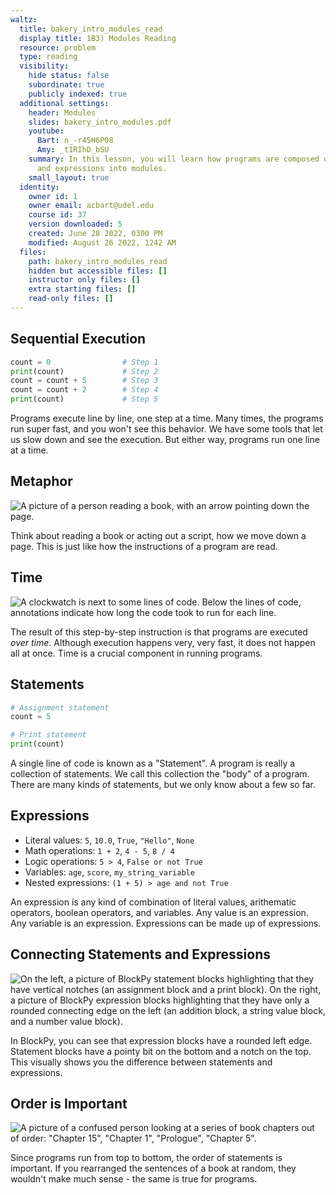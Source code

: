 ```yaml
---
waltz:
  title: bakery_intro_modules_read
  display title: 1B3) Modules Reading
  resource: problem
  type: reading
  visibility:
    hide status: false
    subordinate: true
    publicly indexed: true
  additional settings:
    header: Modules
    slides: bakery_intro_modules.pdf
    youtube:
      Bart: n_-r45H6P08
      Amy: _t1RIhD_bSU
    summary: In this lesson, you will learn how programs are composed of statements
      and expressions into modules.
    small_layout: true
  identity:
    owner id: 1
    owner email: acbart@udel.edu
    course id: 37
    version downloaded: 5
    created: June 28 2022, 0300 PM
    modified: August 26 2022, 1242 AM
  files:
    path: bakery_intro_modules_read
    hidden but accessible files: []
    instructor only files: []
    extra starting files: []
    read-only files: []
---
```

## Sequential Execution

```python step-by-step
count = 0                # Step 1
print(count)             # Step 2
count = count + 5        # Step 3
count = count + 2        # Step 4
print(count)             # Step 5
```

Programs execute line by line, one step at a time.
Many times, the programs run super fast, and you won't see this behavior. 
We have some tools that let us slow down and see the execution.
But either way, programs run one line at a time.

## Metaphor

![A picture of a person reading a book, with an arrow pointing down the page.](intro_modules_reading.png)

Think about reading a book or acting out a script, how we move down a page.
This is just like how the instructions of a program are read.

## Time

![A clockwatch is next to some lines of code. Below the lines of code, annotations indicate how long the code took to run for each line.](intro_modules_time.png)

The result of this step-by-step instruction is that programs are executed *over time*.
Although execution happens very, very fast, it does not happen all at once.
Time is a crucial component in running programs.

## Statements

```python example-statements
# Assignment statement
count = 5

# Print statement
print(count)
```

A single line of code is known as a "Statement".
A program is really a collection of statements.
We call this collection the "body" of a program.
There are many kinds of statements, but we only know about a few so far.

## Expressions

* Literal values: `5`, `10.0`, `True`, `"Hello"`, `None`  
* Math operations: `1 + 2`, `4 - 5`, `8 / 4`  
* Logic operations: `5 > 4`, `False or not True`  
* Variables: `age`, `score`, `my_string_variable`
* Nested expressions: `(1 + 5) > age and not True`

An expression is any kind of combination of literal values, arithematic operators, boolean operators, and variables.
Any value is an expression.
Any variable is an expression.
Expressions can be made up of expressions.

## Connecting Statements and Expressions

![On the left, a picture of BlockPy statement blocks highlighting that they have vertical notches (an assignment block and a print block).  On the right, a picture of BlockPy expression blocks highlighting that they have only a rounded connecting edge on the left (an addition block, a string value block, and a number value block).](intro_modules_statements_expressions_blocks.png)

In BlockPy, you can see that expression blocks have a rounded left edge.
Statement blocks have a pointy bit on the bottom and a notch on the top.
This visually shows you the difference between statements and expressions.

## Order is Important

![A picture of a confused person looking at a series of book chapters out of order: "Chapter 15", "Chapter 1", "Prologue", "Chapter 5".](intro_modules_order_matters.png)

Since programs run from top to bottom, the order of statements is important.
If you rearranged the sentences of a book at random, they wouldn't make much sense - the same is true for programs.
